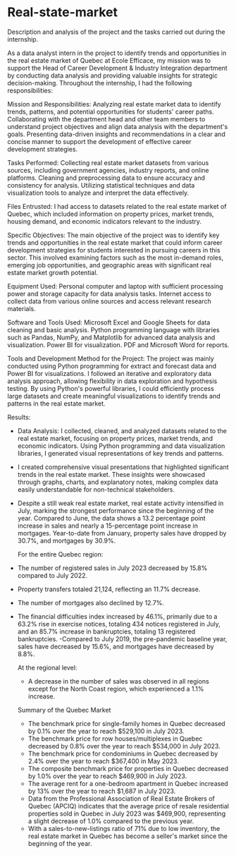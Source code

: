 # Real-state-market

Description and analysis of the project and the tasks carried out during the internship.

As a data analyst intern in the project to identify trends and opportunities in the real estate market of Quebec at Ecole Efficace, my mission was to support the Head of Career Development & Industry Integration department by conducting data analysis and providing valuable insights for strategic decision-making. Throughout the internship, I had the following responsibilities:

Mission and Responsibilities:
Analyzing real estate market data to identify trends, patterns, and potential opportunities for students' career paths.
Collaborating with the department head and other team members to understand project objectives and align data analysis with the department's goals.
Presenting data-driven insights and recommendations in a clear and concise manner to support the development of effective career development strategies.

Tasks Performed:
Collecting real estate market datasets from various sources, including government agencies, industry reports, and online platforms.
Cleaning and preprocessing data to ensure accuracy and consistency for analysis.
Utilizing statistical techniques and data visualization tools to analyze and interpret the data effectively.

Files Entrusted:
I had access to datasets related to the real estate market of Quebec, which included information on property prices, market trends, housing demand, and economic indicators relevant to the industry.

Specific Objectives:
The main objective of the project was to identify key trends and opportunities in the real estate market that could inform career development strategies for students interested in pursuing careers in this sector. This involved examining factors such as the most in-demand roles, emerging job opportunities, and geographic areas with significant real estate market growth potential.

Equipment Used:
Personal computer and laptop with sufficient processing power and storage capacity for data analysis tasks.
Internet access to collect data from various online sources and access relevant research materials.

Software and Tools Used:
Microsoft Excel and Google Sheets for data cleaning and basic analysis.
Python programming language with libraries such as Pandas, NumPy, and Matplotlib for advanced data analysis and visualization.
Power BI for visualization.
PDF and Microsoft Word for reports.

Tools and Development Method for the Project:
The project was mainly conducted using Python programming for extract and forecast data and Power BI for visualizations. I followed an iterative and exploratory data analysis approach, allowing flexibility in data exploration and hypothesis testing. By using Python's powerful libraries, I could efficiently process large datasets and create meaningful visualizations to identify trends and patterns in the real estate market.

Results:
- Data Analysis: I collected, cleaned, and analyzed datasets related to the real estate market, focusing on property prices, market trends, and economic indicators. Using Python 
  programming and data visualization libraries, I generated visual representations of key trends and patterns.
- I created comprehensive visual presentations that highlighted significant trends in the real estate market. These insights were showcased through graphs, charts, and explanatory notes, 
  making complex data easily understandable for non-technical stakeholders.
- Despite a still weak real estate market, real estate activity intensified in July, marking the strongest performance since the beginning of the year. Compared to June, the data shows a 
  13.2 percentage point increase in sales and nearly a 15-percentage point increase in mortgages.
  Year-to-date from January, property sales have dropped by 30.7%, and mortgages by 30.9%.

  For the entire Quebec region:

- The number of registered sales in July 2023 decreased by 15.8% compared to July 2022.
- Property transfers totaled 21,124, reflecting an 11.7% decrease.
- The number of mortgages also declined by 12.7%.
- The financial difficulties index increased by 46.1%, primarily due to a 63.2% rise in exercise notices, totaling 434 notices registered in July, and an 85.7% increase in bankruptcies,    totaling 13 registered bankruptcies.
 -Compared to July 2019, the pre-pandemic baseline year, sales have decreased by 15.6%, and mortgages have decreased by 8.8%.

  At the regional level:
  - A decrease in the number of sales was observed in all regions except for the North Coast region, which experienced a 1.1% increase.
  
  Summary of the Quebec Market
  - The benchmark price for single-family homes in Quebec decreased by 0.1% over the year to reach $529,100 in July 2023.
  - The benchmark price for row houses/multiplexes in Quebec decreased by 0.8% over the year to reach $534,000 in July 2023.
  - The benchmark price for condominiums in Quebec decreased by 2.4% over the year to reach $367,400 in May 2023.
  - The composite benchmark price for properties in Quebec decreased by 1.0% over the year to reach $469,900 in July 2023.
  - The average rent for a one-bedroom apartment in Quebec increased by 13% over the year to reach $1,687 in July 2023.
  - Data from the Professional Association of Real Estate Brokers of Quebec (APCIQ) indicates that the average price of resale residential properties sold in Quebec in July 2023 was 
    $469,900, representing a slight decrease of 1.0% compared to the previous year.
  - With a sales-to-new-listings ratio of 71% due to low inventory, the real estate market in Quebec has become a seller's market since the beginning of the year.




